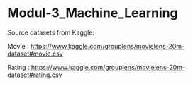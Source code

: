 # Modul-3_Machine_Learning

Source datasets from Kaggle:


Movie : https://www.kaggle.com/grouplens/movielens-20m-dataset#movie.csv

Rating : https://www.kaggle.com/grouplens/movielens-20m-dataset#rating.csv
